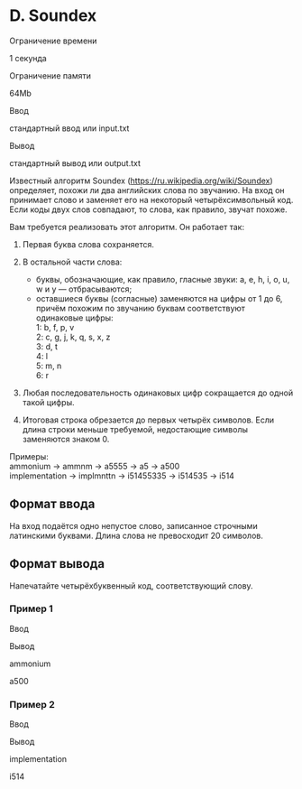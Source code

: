 D. Soundex
==========

Ограничение времени

1 секунда

Ограничение памяти

64Mb

Ввод

стандартный ввод или input.txt

Вывод

стандартный вывод или output.txt

Известный алгоритм Soundex (https://ru.wikipedia.org/wiki/Soundex) определяет, похожи ли два английских слова по звучанию. На вход он принимает слово и заменяет его на некоторый четырёхсимвольный код. Если коды двух слов совпадают, то слова, как правило, звучат похоже.

Вам требуется реализовать этот алгоритм. Он работает так:

1.  Первая буква слова сохраняется.
2.  В остальной части слова:
    *   буквы, обозначающие, как правило, гласные звуки: a, e, h, i, o, u, w и y — отбрасываются;
    *   оставшиеся буквы (согласные) заменяются на цифры от 1 до 6, причём похожим по звучанию буквам соответствуют одинаковые цифры:  
        1: b, f, p, v  
        2: c, g, j, k, q, s, x, z  
        3: d, t  
        4: l  
        5: m, n  
        6: r  
        
3.  Любая последовательность одинаковых цифр сокращается до одной такой цифры.
4.  Итоговая строка обрезается до первых четырёх символов. Если длина строки меньше требуемой, недостающие символы заменяются знаком 0.

Примеры:  
аmmonium → ammnm → a5555 → a5 → a500  
implementation → implmnttn → i51455335 → i514535 → i514

Формат ввода
------------

На вход подаётся одно непустое слово, записанное строчными латинскими буквами. Длина слова не превосходит 20 символов.

Формат вывода
-------------

Напечатайте четырёхбуквенный код, соответствующий слову.

### Пример 1

Ввод

Вывод

ammonium

a500

### Пример 2

Ввод

Вывод

implementation

i514